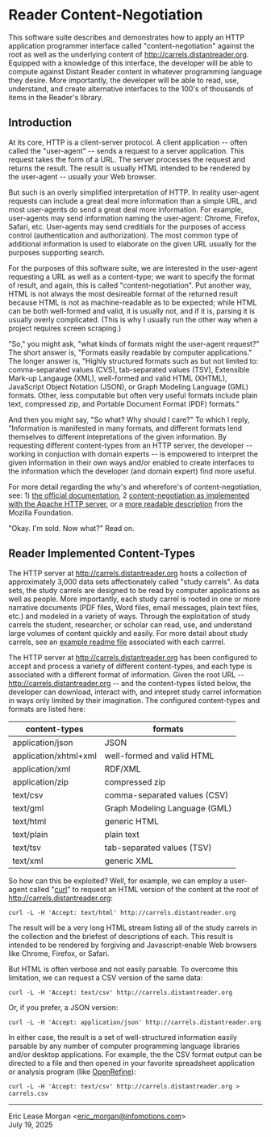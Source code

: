 

Reader Content-Negotiation
==========================

This software suite describes and demonstrates how to apply an HTTP application programmer interface called "content-negotiation" against the root as well as the underlying content of http://carrels.distantreader.org. Equipped with a knowledge of this interface, the developer will be able to compute against Distant Reader content in whatever programming language they desire. More importantly, the developer will be able to read, use, understand, and create alternative interfaces to the 100's of thousands of items in the Reader's library. 


Introduction
------------

At its core, HTTP is a client-server protocol. A client application -- often called the "user-agent" -- sends a request to a server application. This request takes the form of a URL. The server processes the request and returns the result. The result is usually HTML intended to be rendered by the user-agent -- usually your Web browser.

But such is an overly simplified interpretation of HTTP. In reality user-agent requests can include a great deal more information than a simple URL, and most user-agents do send a great deal more information. For example, user-agents may send information naming the user-agent: Chrome, Firefox, Safari, etc. User-agents may send creditials for the purposes of access control (authentication and authorization). The most common type of additional information is used to elaborate on the given URL usually for the purposes supporting search.

For the purposes of this software suite, we are interested in the user-agent requesting a URL as well as a content-type; we want to specify the format of result, and again, this is called "content-negotiation". Put another way, HTML is not always the most desireable format of the returned result because HTML is not as machine-readable as to be expected; while HTML can be both well-formed and valid, it is usually not, and if it is, parsing it is usually overly complicated. (This is why I usually run the other way when a project requires screen scraping.)

"So," you might ask, "what kinds of formats might the user-agent request?" The short answer is, "Formats easily readable by computer applications." The longer answer is, "Highly structured formats such as but not limited to: comma-separated values (CVS), tab-separated values (TSV), Extensible Mark-up Langauge (XML), well-formed and valid HTML (XHTML), JavaScript Object Notation (JSON), or Graph Modeling Language (GML) formats. Other, less computable but often very useful formats include plain text, compressed zip, and Portable Document Format (PDF) formats."

And then you might say, "So what? Why should I care?" To which I reply, "Information is manifested in many formats, and different formats lend themselves to different intepretations of the given information. By requesting different content-types from an HTTP server, the developer -- working in conjuction with domain experts -- is empowered to interpret the given information in their own ways and/or enabled to create interfaces to the information which the developer (and domain expert) find more useful.

For more detail regarding the why's and wherefore's of content-negotiation, see: 1) [the official documentation](https://www.rfc-editor.org/rfc/rfc9110.html#name-content-negotiation), 2 [content-negotiation as implemented with the Apache HTTP server](https://httpd.apache.org/docs/current/content-negotiation.html), or a [more readable description](https://developer.mozilla.org/en-US/docs/Web/HTTP/Guides/Content_negotiation) from the Mozilla Foundation.

"Okay. I'm sold. Now what?" Read on.


Reader Implemented Content-Types
--------------------------------

The HTTP server at http://carrels.distantreader.org hosts a collection of approximately 3,000 data sets affectionately called "study carrels". As data sets, the study carrels are designed to be read by computer applications as well as people. More importantly, each study carrel is rooted in one or more narrative documents (PDF files, Word files, email messages, plain text files, etc.) and modeled in a variety of ways. Through the exploitation of study carrels the student, researcher, or scholar can read, use, and understand large volumes of content quickly and easily. For more detail about study carrels, see an [example readme file](./etc/readme.txt) associated with each carrrel.

The HTTP server at http://carrels.distantreader.org has been configured to accept and process a variety of different content-types, and each type is associated with a different format of information. Given the root URL -- http://carrels.distantreader.org -- and the content-types listed below, the developer can download, interact with, and intepret study carrel information in ways only limited by their imagination. The configured content-types and formats are listed here:

| content-types         | formats                       |
| --------------------- | ----------------------------- |
| application/json      | JSON                          |
| application/xhtml+xml | well-formed and valid HTML    |
| application/xml       | RDF/XML                       |
| application/zip       | compressed zip                |
| text/csv              | comma-separated values (CSV)  |
| text/gml              | Graph Modeling Language (GML) |
| text/html             | generic HTML                  |
| text/plain            | plain text                    |
| text/tsv              | tab-separated values (TSV)    |
| text/xml              | generic XML                   |

So how can this be exploited? Well, for example, we can employ a user-agent called "[curl](https://curl.se)" to request an HTML version of the content at the root of http://carrels.distantreader.org:

	curl -L -H 'Accept: text/html' http://carrels.distantreader.org

The result will be a very long HTML stream listing all of the study carrels in the collection and the briefest of descriptions of each. This result is intended to be rendered by forgiving and Javascript-enable Web browsers like Chrome, Firefox, or Safari.

But HTML is often verbose and not easily parsable. To overcome this limitation, we can request a CSV version of the same data:

	curl -L -H 'Accept: text/csv' http://carrels.distantreader.org

Or, if you prefer, a JSON version:

	curl -L -H 'Accept: application/json' http://carrels.distantreader.org

In either case, the result is a set of well-structured information easily parsable by any number of computer programming language libraries and/or desktop applications. For example, the the CSV format output can be directed to a file and then opened in your favorite spreadsheet application or analysis program (like [OpenRefine](https://openrefine.org)):

	curl -L -H 'Accept: text/csv' http://carrels.distantreader.org > carrels.csv

---
Eric Lease Morgan &lt;eric_morgan@infomotions.com&gt;  
July 19, 2025


